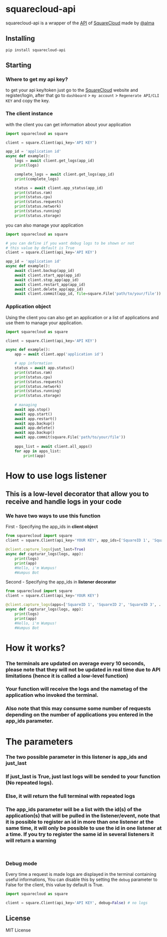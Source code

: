 [SquareCloud]: https://squarecloud.app
[API]: https://docs.squarecloud.app/api/introducao
[@alma]: https://github.com/Robert-Nogueira


# squarecloud-api
squarecloud-api is a wrapper of the [API] of [SquareCloud] made by [@alma]

## Installing
````
pip install squarecloud-api
````

## Starting
### Where to get my api key?
to get your api key/token just go to the [SquareCloud] website and register/login, after that go to `dashboard` > `my account` > `Regenerate API/CLI KEY` and copy the key.

### The client instance
with the client you can get information about your application
````python
import squarecloud as square

client = square.Client(api_key='API KEY')

app_id = 'application id'
async def example():
    logs = await client.get_logs(app_id)
    print(logs)

    complete_logs = await client.get_logs(app_id)
    print(complete_logs)

    status = await client.app_status(app_id)
    print(status.ram)
    print(status.cpu)
    print(status.requests)
    print(status.network)
    print(status.running)
    print(status.storage)

````
you can also manage your application
````python
import squarecloud as square

# you can define if you want debug logs to be shown or not
# this value by default is True
client = square.Client(api_key='API KEY')

app_id = 'application id'
async def example():
    await client.backup(app_id)
    await client.start_app(app_id)
    await client.stop_app(app_id)
    await client.restart_app(app_id)
    await client.delete_app(app_id)
    await client.commit(app_id, file=square.File('path/to/your/file'))

````
### Application object
Using the client you can also get an application or a list of applications and use them to manage your application.
````python
import squarecloud as square

client = square.Client(api_key='API KEY')

async def example():
    app = await client.app('application id')

    # app information
    status = await app.status()
    print(status.ram)
    print(status.cpu)
    print(status.requests)
    print(status.network)
    print(status.running)
    print(status.storage)
    
    # managing
    await app.stop()
    await app.start()
    await app.restart()
    await app.backup()
    await app.delete()
    await app.backup()
    await app.commit(square.File('path/to/your/file'))
    
    apps_list = await client.all_apps()
    for app in apps_list:
        print(app)
````

<h1>How to use logs listener</h1>
<h2>This is a low-level decorator that allow you to receive and handle logs in your code</h2>
<h3>We have two ways to use this function</h3>

First - Specifying the app_ids in **client object**
````py
from squarecloud import square
client = square.Client(api_key='YOUR KEY', app_ids=['SquareID 1', 'SquareID 2', 'SquareID 3', ...])

@client.capture_logs(just_last=True)
async def capturar_logs(logs, app):
    print(logs)
    print(app)
    #Hello, i'm Wumpus!
    #Wumpus Bot
````

Second - Specifying the app_ids in **listener decorator**
````py
from squarecloud import square
client = square.Client(api_key='YOUR KEY')

@client.capture_logs(apps=['SquareID 1', 'SquareID 2', 'SquareID 3', ...], just_last=True)
async def capturar_logs(logs, app):
    print(logs)
    print(app)
    #Hello, i'm Wumpus!
    #Wumpus Bot
````

<h1>How it works?</h1>
<h3>The terminals are updated on average every 10 seconds, please note that they will not be updated in real time due to API limitations (hence it is called a low-level function)</h3>
<h3>Your function will receive the logs and the nametag of the application who invoked the terminal.</h3>
<h3>
Also note that this may consume some number of requests depending on the number of applications you entered in the app_ids parameter.</h3>

<h1>The parameters</h1>
<h3>The two possible parameter in this listener is <b>app_ids</b> and <b>just_last</b></h3>
<h3>If <b>just_last</b> is <b>True</b>, just last logs will be sended to your function (No repeated logs).</h3>
<h3>Else, it will return the full terminal with repeated logs</h3>
<h3>The <b>app_ids</b> parameter will be a list with the id(s) of the application(s) that will be pulled in the listener/event, note that it is possible to register an id in more than one listener at the same time, it will only be possible to use the id in one listener at a time. If you try to register the same id in several listeners it will return a warning</h3>


````


````
### Debug mode
Every time a request is made logs are displayed in the terminal containing useful informations, You can disable this by setting the `debug` parameter to False for the client, this value by default is True.
````py
import squarecloud as square

client = square.Client(api_key='API KEY', debug=False) # no logs
````

## License
MIT License
